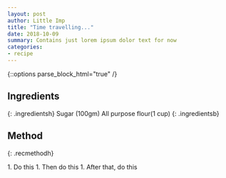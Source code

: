 ```yaml
---
layout: post
author: Little Imp
title: "Time travelling..."
date: 2018-10-09
summary: Contains just lorem ipsum dolor text for now
categories:
- recipe
---
```

{::options parse_block_html="true" /}
## Ingredients
{: .ingredientsh}
Sugar (100gm) All purpose flour(1 cup)
{: .ingredientsb}

## Method
{: .recmethodh}
<div class="recmethodb">
1. Do this
1. Then do this
1. After that, do this
</div>

